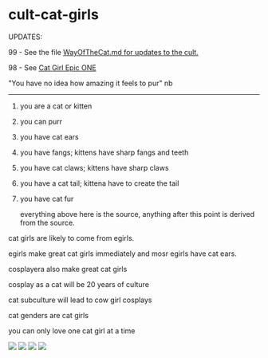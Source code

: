 # cult-cat-girls
UPDATES:

99 - See the file <a href="TheWayOfTheCat.md"> WayOfTheCat.md for updates to the cult.</a>

98 - See <a href="Cat%20Girl%20Epic%20One.md"> Cat Girl Epic ONE </a>

"You have no idea how amazing it feels to pur" nb

---

1. you are a cat or kitten
2. you can purr
3. you have cat ears
4. you have fangs; kittens have sharp fangs and teeth
5. you have cat claws; kittens have sharp claws
6. you have a cat tail; kittena have to create the tail
7. you have cat fur

   everything above here
   is the source, anything
   after this point is derived
   from the source.

cat girls are likely to come from egirls.

egirls make great cat girls immediately and mosr egirls have cat ears.

cosplayera also make great cat girls

cosplay as a cat will be 20 years of culture

cat subculture will lead to cow girl cosplays

cat genders are cat girls

you can only love one cat girl at a time

![](https://github.com/nathanielburman/cult-cat-girls/blob/main/01Capture.PNG)
![](https://github.com/nathanielburman/cult-cat-girls/blob/main/02Capture.PNG)
![](https://github.com/nathanielburman/cult-cat-girls/blob/main/03Capture.PNG)
![](https://github.com/nathanielburman/cult-cat-girls/blob/main/04Capture.PNG)
